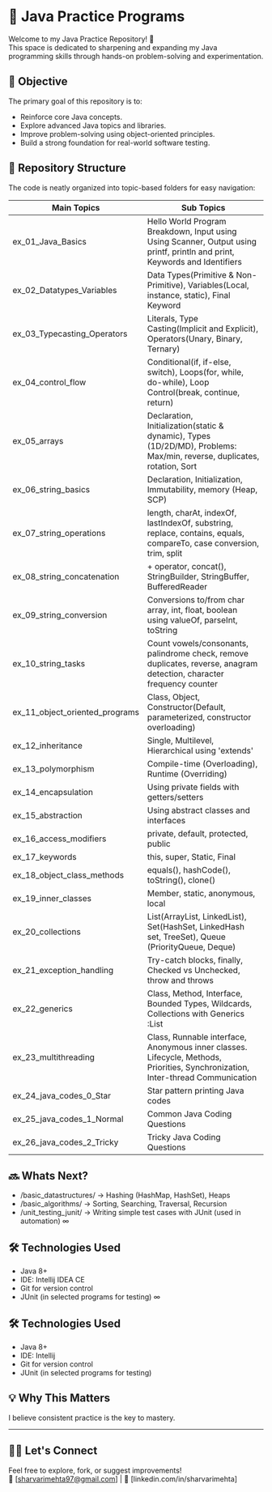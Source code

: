 # 🧠 Java Practice Programs

Welcome to my Java Practice Repository! 🚀  
This space is dedicated to sharpening and expanding my Java programming skills through hands-on problem-solving and experimentation.

## 🎯 Objective

The primary goal of this repository is to:
- Reinforce core Java concepts.
- Explore advanced Java topics and libraries.
- Improve problem-solving using object-oriented principles.
- Build a strong foundation for real-world software testing.

## 📂 Repository Structure

The code is neatly organized into topic-based folders for easy navigation:

| Main Topics                    | Sub Topics                                                                                                                      |
|--------------------------------|---------------------------------------------------------------------------------------------------------------------------------|
| ex_01_Java_Basics              | Hello World Program Breakdown, Input using Using Scanner, Output using printf, println and print, Keywords and Identifiers      |
| ex_02_Datatypes_Variables      | Data Types(Primitive & Non-Primitive), Variables(Local, instance, static), Final Keyword                                        |
| ex_03_Typecasting_Operators    | Literals, Type Casting(Implicit and Explicit), Operators(Unary, Binary, Ternary)                                                |
| ex_04_control_flow             | Conditional(if, if-else, switch), Loops(for, while, do-while), Loop Control(break, continue, return)                            |
| ex_05_arrays                   | Declaration, Initialization(static & dynamic), Types (1D/2D/MD), Problems: Max/min, reverse, duplicates, rotation, Sort         |
| ex_06_string_basics            | Declaration, Initialization, Immutability, memory (Heap, SCP)                                                                   |
| ex_07_string_operations        | length, charAt, indexOf, lastIndexOf, substring, replace, contains, equals, compareTo, case conversion, trim, split             |
| ex_08_string_concatenation     | + operator, concat(), StringBuilder, StringBuffer, BufferedReader                                                               |
| ex_09_string_conversion        | Conversions to/from char array, int, float, boolean using valueOf, parseInt, toString                                           |
| ex_10_string_tasks             | Count vowels/consonants, palindrome check, remove duplicates, reverse, anagram detection, character frequency counter           |
| ex_11_object_oriented_programs | Class, Object, Constructor(Default, parameterized, constructor overloading)                                                     |
| ex_12_inheritance              | Single, Multilevel, Hierarchical using 'extends'                                                                                |
| ex_13_polymorphism             | Compile-time (Overloading), Runtime (Overriding)                                                                                |
| ex_14_encapsulation            | Using private fields with getters/setters                                                                                       |
| ex_15_abstraction              | Using abstract classes and interfaces                                                                                           |
| ex_16_access_modifiers         | private, default, protected, public                                                                                             |
| ex_17_keywords                 | this, super, Static, Final                                                                                                      |
| ex_18_object_class_methods     | equals(), hashCode(), toString(), clone()                                                                                       |
| ex_19_inner_classes            | Member, static, anonymous, local                                                                                                |
| ex_20_collections              | List(ArrayList, LinkedList), Set(HashSet, LinkedHash set, TreeSet), Queue (PriorityQueue, Deque)                                |
| ex_21_exception_handling       | Try-catch blocks, finally, Checked vs Unchecked, throw and throws                                                               |
| ex_22_generics                 | Class, Method, Interface, Bounded Types, Wildcards, Collections with Generics :List<String>                                     | 
| ex_23_multithreading           | Class, Runnable interface, Anonymous inner classes. Lifecycle, Methods, Priorities, Synchronization, Inter-thread Communication |
| ex_24_java_codes_0_Star        | Star pattern printing Java codes                                                                                                |
| ex_25_java_codes_1_Normal      | Common Java Coding Questions                                                                                                    |
| ex_26_java_codes_2_Tricky      | Tricky Java Coding Questions                                                                                                    |

## 🔜 Whats Next? 
- /basic_datastructures/     → Hashing (HashMap, HashSet), Heaps
- /basic_algorithms/         → Sorting, Searching, Traversal, Recursion
- /unit_testing_junit/       → Writing simple test cases with JUnit (used in automation) 
∞

## 🛠 Technologies Used

- Java 8+
- IDE: Intellij IDEA CE
- Git for version control
- JUnit (in selected programs for testing)
∞

## 🛠 Technologies Used

- Java 8+
- IDE: Intellij
- Git for version control
- JUnit (in selected programs for testing)

## 💡 Why This Matters

I believe consistent practice is the key to mastery.

---

## 🙋‍♂️ Let's Connect

Feel free to explore, fork, or suggest improvements!  
📧 [sharvarimehta97@gmail.com] | 💼 [linkedin.com/in/sharvarimehta]